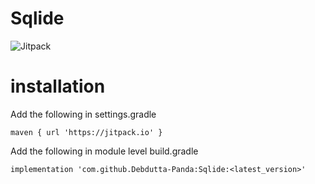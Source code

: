 # Sqlide
![Jitpack](https://jitpack.io/v/Debdutta-Panda/Sqlide.svg)

# installation

Add the following in settings.gradle

`maven { url 'https://jitpack.io' }`

Add the following in module level build.gradle

`implementation 'com.github.Debdutta-Panda:Sqlide:<latest_version>'`
